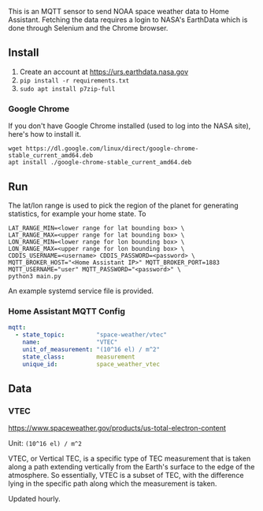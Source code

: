 This is an MQTT sensor to send NOAA space weather data to Home Assistant. Fetching the data requires a login to NASA's EarthData which is done through Selenium and the Chrome browser.

## Install

1. Create an account at <https://urs.earthdata.nasa.gov>
2. `pip install -r requirements.txt`
3. `sudo apt install p7zip-full`

### Google Chrome

If you don't have Google Chrome installed (used to log into the NASA site), here's how to install it.

```shell
wget https://dl.google.com/linux/direct/google-chrome-stable_current_amd64.deb
apt install ./google-chrome-stable_current_amd64.deb
```

## Run

The lat/lon range is used to pick the region of the planet for generating statistics, for example your home state. To

```shell
LAT_RANGE_MIN=<lower range for lat bounding box> \
LAT_RANGE_MAX=<upper range for lat bounding box> \
LON_RANGE_MIN=<lower range for lon bounding box> \
LON_RANGE_MAX=<upper range for lon bounding box> \
CDDIS_USERNAME=<username> CDDIS_PASSWORD=<password> \
MQTT_BROKER_HOST="<Home Assistant IP>" MQTT_BROKER_PORT=1883 MQTT_USERNAME="user" MQTT_PASSWORD="<password>" \
python3 main.py
```

An example systemd service file is provided.

### Home Assistant MQTT Config

```yaml
mqtt:
  - state_topic:         "space-weather/vtec"
    name:                "VTEC"
    unit_of_measurement: "(10^16 el) / m^2"
    state_class:         measurement
    unique_id:           space_weather_vtec
```

## Data

### VTEC

<https://www.spaceweather.gov/products/us-total-electron-content>

Unit: `(10^16 el) / m^2`

VTEC, or Vertical TEC, is a specific type of TEC measurement that is taken along a path extending
vertically from the Earth's surface to the edge of the atmosphere. So essentially, VTEC is a subset of TEC, with the
difference lying in the specific path along which the measurement is taken.

Updated hourly.
